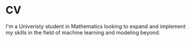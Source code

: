 # CV
I'm a Univeristy student in Mathematics looking to expand and implement my skills in the field of machine learning and modeling beyond.
